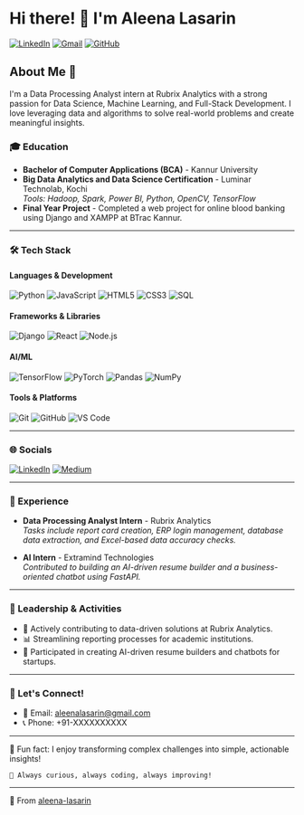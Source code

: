 # Hi there! 👋 I'm Aleena Lasarin

[![LinkedIn](https://img.shields.io/badge/LinkedIn-aleena--lasarin-blue?style=flat&logo=linkedin)](https://www.linkedin.com/in/aleena-lasarin/)
[![Gmail](https://img.shields.io/badge/Gmail-aleenalasarin%40gmail.com-red?style=flat&logo=gmail)](mailto:aleenalasarin@gmail.com)
[![GitHub](https://img.shields.io/badge/GitHub-aleena--lasarin-black?style=flat&logo=github)](https://github.com/aleena-lasarin)

## About Me 🚀

I'm a Data Processing Analyst intern at Rubrix Analytics with a strong passion for Data Science, Machine Learning, and Full-Stack Development. I love leveraging data and algorithms to solve real-world problems and create meaningful insights.

### 🎓 Education
- **Bachelor of Computer Applications (BCA)** - Kannur University
- **Big Data Analytics and Data Science Certification** - Luminar Technolab, Kochi  
  *Tools: Hadoop, Spark, Power BI, Python, OpenCV, TensorFlow*
- **Final Year Project** - Completed a web project for online blood banking using Django and XAMPP at BTrac Kannur.

---

### 🛠️ Tech Stack

#### **Languages & Development**
![Python](https://img.shields.io/badge/Python-3776AB?style=for-the-badge&logo=python&logoColor=white)
![JavaScript](https://img.shields.io/badge/JavaScript-F7DF1E?style=for-the-badge&logo=javascript&logoColor=black)
![HTML5](https://img.shields.io/badge/HTML5-E34F26?style=for-the-badge&logo=html5&logoColor=white)
![CSS3](https://img.shields.io/badge/CSS3-1572B6?style=for-the-badge&logo=css3&logoColor=white)
![SQL](https://img.shields.io/badge/SQL-CC2927?style=for-the-badge&logo=sql&logoColor=white)

#### **Frameworks & Libraries**
![Django](https://img.shields.io/badge/Django-092E20?style=for-the-badge&logo=django&logoColor=white)
![React](https://img.shields.io/badge/React-20232A?style=for-the-badge&logo=react&logoColor=61DAFB)
![Node.js](https://img.shields.io/badge/Node.js-339933?style=for-the-badge&logo=node.js&logoColor=white)

#### **AI/ML**
![TensorFlow](https://img.shields.io/badge/TensorFlow-FF6F00?style=for-the-badge&logo=tensorflow&logoColor=white)
![PyTorch](https://img.shields.io/badge/PyTorch-EE4C2C?style=for-the-badge&logo=pytorch&logoColor=white)
![Pandas](https://img.shields.io/badge/Pandas-150458?style=for-the-badge&logo=pandas&logoColor=white)
![NumPy](https://img.shields.io/badge/NumPy-013243?style=for-the-badge&logo=numpy&logoColor=white)

#### **Tools & Platforms**
![Git](https://img.shields.io/badge/Git-F05032?style=for-the-badge&logo=git&logoColor=white)
![GitHub](https://img.shields.io/badge/GitHub-181717?style=for-the-badge&logo=github&logoColor=white)
![VS Code](https://img.shields.io/badge/VS_Code-007ACC?style=for-the-badge&logo=visual-studio-code&logoColor=white)

---

### 🌐 Socials
[![LinkedIn](https://img.shields.io/badge/LinkedIn-0077B5?style=for-the-badge&logo=linkedin&logoColor=white)](https://www.linkedin.com/in/aleena-lasarin/)
[![Medium](https://img.shields.io/badge/Medium-12100E?style=for-the-badge&logo=medium&logoColor=white)](https://medium.com/@aleena-lasarin)

---

### 🌟 Experience
- **Data Processing Analyst Intern** - Rubrix Analytics  
  *Tasks include report card creation, ERP login management, database data extraction, and Excel-based data accuracy checks.*

- **AI Intern** - Extramind Technologies  
  *Contributed to building an AI-driven resume builder and a business-oriented chatbot using FastAPI.*

---

### 🌟 Leadership & Activities
- 💎 Actively contributing to data-driven solutions at Rubrix Analytics.
- 📊 Streamlining reporting processes for academic institutions.
- 🙌 Participated in creating AI-driven resume builders and chatbots for startups.

---

### 📢 Let's Connect!
- 📧 Email: aleenalasarin@gmail.com
- 📞 Phone: +91-XXXXXXXXXX

---

🚡 Fun fact: I enjoy transforming complex challenges into simple, actionable insights!

```text
🔄 Always curious, always coding, always improving!
```

---

🌟 From [aleena-lasarin](https://github.com/aleena-lasarin)
